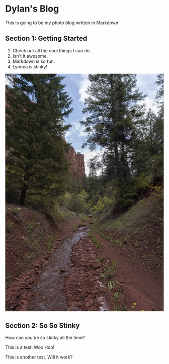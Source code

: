 # Dylan's Blog

This is going to be my photo blog written in Markdown

## Section 1: Getting Started

1. Check out all the cool things I can do.
2. Isn't it awesome.
3. Markdown is so fun.
4. Lynnea is stinky!

![cool photo](DSC09984.jpg)

## Section 2: So So Stinky 

How can you be so stinky all the time?

This is a test. Woo Hoo!

This is another test. Will it work?